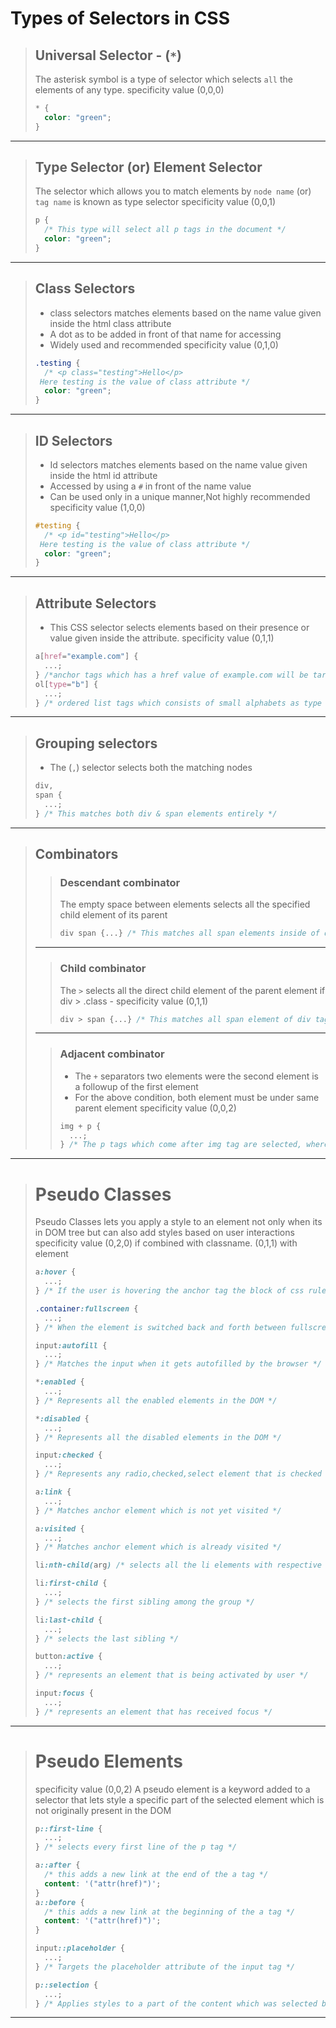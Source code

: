 # Types of Selectors in CSS

> ## Universal Selector - (`*`)
>
> The asterisk symbol is a type of selector which selects `all` the elements of any type.
> specificity value (0,0,0)
>
> ```css
> * {
>   color: "green";
> }
> ```

---

> ## Type Selector (or) Element Selector
>
> The selector which allows you to match elements by `node name` (or) `tag name` is known as type selector
>specificity value (0,0,1)
> ```css
> p {
>   /* This type will select all p tags in the document */
>   color: "green";
> }
> ```

---

> ## Class Selectors
>
> - class selectors matches elements based on the name value given inside the html class attribute
> - A dot as to be added in front of that name for accessing
> - Widely used and recommended
> specificity value (0,1,0)
> ```css
> .testing {
>   /* <p class="testing">Hello</p>
>  Here testing is the value of class attribute */
>   color: "green";
> }
> ```

---

> ## ID Selectors
>
> - Id selectors matches elements based on the name value given inside the html id attribute
> - Accessed by using a `#` in front of the name value
> - Can be used only in a unique manner,Not highly recommended
> specificity value (1,0,0)
> ```css
> #testing {
>   /* <p id="testing">Hello</p>
>  Here testing is the value of class attribute */
>   color: "green";
> }
> ```

---

> ## Attribute Selectors
>
> - This CSS selector selects elements based on their presence or value given inside the attribute.
>  specificity value (0,1,1)
> ```css
> a[href="example.com"] {
>   ...;
> } /*anchor tags which has a href value of example.com will be targeted */
> ol[type="b"] {
>   ...;
> } /* ordered list tags which consists of small alphabets as type will be targeted */
> ```

---

> ## Grouping selectors
>
> - The (`,`) selector selects both the matching nodes
>
> ```css
> div,
> span {
>   ...;
> } /* This matches both div & span elements entirely */
> ```

---

> ## Combinators
>
> > ### Descendant combinator
> >
> > The empty space between elements selects all the specified child element of its parent
> >
> > ```css
> > div span {...} /* This matches all span elements inside of div
> > ```
>
> ---
>
> > ### Child combinator
> >
> > The `>` selects all the direct child element of the parent element
> > if div > .class - specificity value (0,1,1)
> > ```css
> > div > span {...} /* This matches all span element of div tag which are directly a child
> > ```
>
> ---
>
> > ### Adjacent combinator
> >
> > - The `+` separators two elements were the second element is a followup of the first element
> > - For the above condition, both element must be under same parent element
> > specificity value (0,0,2)
> > ```css
> > img + p {
> >   ...;
> > } /* The p tags which come after img tag are selected, where both img & p comes under same parent element */
> > ```

---

> # Pseudo Classes
>
> Pseudo Classes lets you apply a style to an element not only when its in DOM tree but can also add styles based on user interactions
> specificity value (0,2,0) if combined with classname. (0,1,1) with element
> ```css
> a:hover {
>   ...;
> } /* If the user is hovering the anchor tag the block of css rule will be applied */
>
> .container:fullscreen {
>   ...;
> } /* When the element is switched back and forth between fullscreen this css rule will be applied */
>
> input:autofill {
>   ...;
> } /* Matches the input when it gets autofilled by the browser */
>
> *:enabled {
>   ...;
> } /* Represents all the enabled elements in the DOM */
>
> *:disabled {
>   ...;
> } /* Represents all the disabled elements in the DOM */
>
> input:checked {
>   ...;
> } /* Represents any radio,checked,select element that is checked or toggled in state */
>
> a:link {
>   ...;
> } /* Matches anchor element which is not yet visited */
>
> a:visited {
>   ...;
> } /* Matches anchor element which is already visited */
>
> li:nth-child(arg) /* selects all the li elements with respective to argument which will be odd or even */
> 
> li:first-child {
>   ...;
> } /* selects the first sibling among the group */
>
> li:last-child {
>   ...;
> } /* selects the last sibling */
>
> button:active {
>   ...;
> } /* represents an element that is being activated by user */
>
> input:focus {
>   ...;
> } /* represents an element that has received focus */
> ```

---

> # Pseudo Elements
> specificity value (0,0,2)
> A pseudo element is a keyword added to a selector that lets style a specific part of the selected element which is not originally present in the DOM
>
> ```css
> p::first-line {
>   ...;
> } /* selects every first line of the p tag */
>
> a::after {
>   /* this adds a new link at the end of the a tag */
>   content: '("attr(href)")';
> }
> a::before {
>   /* this adds a new link at the beginning of the a tag */
>   content: '("attr(href)")';
> }
>
> input::placeholder {
>   ...;
> } /* Targets the placeholder attribute of the input tag */
>
> p::selection {
>   ...;
> } /* Applies styles to a part of the content which was selected by the user */
> ```

---
